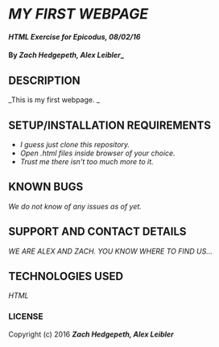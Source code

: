 # _MY FIRST WEBPAGE_

#### _HTML Exercise for Epicodus, 08/02/16_

#### By _**Zach Hedgepeth, Alex Leibler**__

## DESCRIPTION
_This is my first webpage. _

## SETUP/INSTALLATION REQUIREMENTS
* _I guess just clone this repository._
* _Open .html files inside browser of your choice._
* _Trust me there isn't too much more to it._

## KNOWN BUGS
_We do not know of any issues as of yet._

## SUPPORT AND CONTACT DETAILS
_WE ARE ALEX AND ZACH. YOU KNOW WHERE TO FIND US..._

## TECHNOLOGIES USED
_HTML_

### LICENSE
Copyright (c) 2016 **_Zach Hedgepeth, Alex Leibler_**
